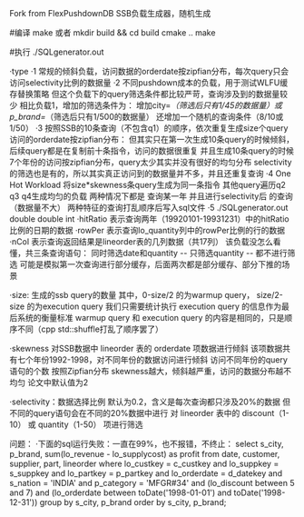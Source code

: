 Fork from FlexPushdownDB
SSB负载生成器，随机生成

#编译
make
或者
mkdir build && cd build
cmake ..
make


#执行
./SQLgenerator.out <type> <size> <skewness> <selectivity>

·type 
    ·1 常规的倾斜负载，访问数据的orderdate按zipfian分布，每次query只会访问selectivity比例的数据量
    ·2 不同pushdown成本的负载，用于测试WLFU缓存替换策略
        但这个负载下的query筛选条件都比较严苛，查询涉及到的数据量较少
        相比负载1，增加的筛选条件为：
            增加city=*（筛选后只有1/45的数据量）或p_brand=*（筛选后只有1/500的数据量）
            还增加一个随机的查询条件（8/10或1/50）
    ·3 按照SSB的10条查询（不包含q1）的顺序，依次重复生成size个query
        访问的orderdate按zipfian分布：
            但其实只在第一次生成10条query的时候倾斜，后续query都是在复制前十条指令，访问的数据很重复
            并且生成10条query的时候7个年份的访问按zipfian分布，query太少其实并没有很好的均匀分布
        selectivity的筛选也是有的，所以其实真正访问到的数据量并不多，并且还重复查询
    ·4 One Hot Workload 
            将size*skewness条query生成为同一条指令
            其他query遍历q2 q3 q4生成均匀的负载
            两种情况下都是 查询某一年 并且进行selectivity后 的查询（数据量不大）
            两种特征的查询打乱顺序后写入sql文件
    ·5 ./SQLgenerator.out  double<hitRatio> double<rowPer> int<nCol>
        ·hitRatio 表示查询两年（19920101-19931231）中的hitRatio比例的日期的数据
        ·rowPer 表示查询lo_quantity列中的rowPer比例的行的数据
        ·nCol 表示查询返回结果是lineorder表的几列数据（共17列）
        该负载没怎么看懂，共三条查询语句：
            同时筛选date和quantity -- 只筛选quantity -- 都不进行筛选
        可能是模拟第一次查询进行部分缓存，后面两次都是部分缓存、部分下推的场景


·size: 生成的ssb query的数量
    其中，0-size/2 的为warmup query， size/2-size 的为execution query
    我们只需要统计执行 execution query 的信息作为最后系统的衡量标准
    warmup query 和 execution query 的内容是相同的，只是顺序不同（cpp std::shuffle打乱了顺序罢了）

·skewness
    对SSB数据中 lineorder 表的 orderdate 项数据进行倾斜
    该项数据共有七个年份1992-1998，对不同年份的数据访问进行倾斜
    访问不同年份的query语句的个数 按照Zipfian分布
    skewness越大，倾斜越严重，访问的数据分布越不均匀
    论文中默认值为2

·selectivity：数据选择比例
    默认为0.2，含义是每次查询都只涉及20%的数据
    但不同的query语句会在不同的20%数据中进行
    对 lineorder 表中的 discount（1-10） 或 quantity（1-50） 项进行筛选



问题：
·下面的sql运行失败：一直在99%，也不报错，不终止：
select s_city, p_brand, sum(lo_revenue - lo_supplycost) as profit
from date, customer, supplier, part, lineorder
where lo_custkey = c_custkey
  and lo_suppkey = s_suppkey
  and lo_partkey = p_partkey
  and lo_orderdate = d_datekey
  and s_nation = 'INDIA'
  and p_category = 'MFGR#34'
  and (lo_discount between 5 and 7)
  and (lo_orderdate between toDate('1998-01-01') and toDate('1998-12-31'))
group by s_city, p_brand
order by s_city, p_brand;

